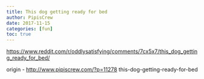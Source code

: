 ```yaml
---
title: This dog getting ready for bed
author: PipisCrew
date: 2017-11-15
categories: [fun]
toc: true
---
```


https://www.reddit.com/r/oddlysatisfying/comments/7cx5x7/this_dog_getting_ready_for_bed/

origin - http://www.pipiscrew.com/?p=11278 this-dog-getting-ready-for-bed